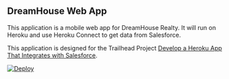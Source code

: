 DreamHouse Web App
------------------

This application is a mobile web app for DreamHouse Realty. It will run on Heroku and use Heroku Connect to get data from Salesforce.

This application is designed for the Trailhead Project [Develop a Heroku App That Integrates with Salesforce](https://trailhead.salesforce.com/content/learn/projects/develop-heroku-applications).

<!-- a href="https://heroku.com/deploy">
<a href="https://heroku.com/deploy"><img src="https://www.herokucdn.com/deploy/button.svg" alt="Deploy"></a>
</a -->
<a href="https://heroku.com/deploy"><img src="https://www.herokucdn.com/deploy/button.svg" alt="Deploy"></a>
